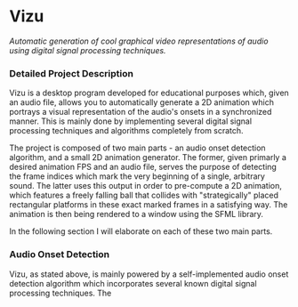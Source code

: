 # Vizu
*Automatic generation of cool graphical video representations of audio using digital signal processing techniques.*

### Detailed Project Description
Vizu is a desktop program developed for educational purposes which, given an audio file, allows you to automatically generate a 2D animation which portrays a visual representation of the audio's onsets in a synchronized manner.
This is mainly done by implementing several digital signal processing techniques and algorithms completely from scratch.

The project is composed of two main parts - an audio onset detection algorithm, and a small 2D animation generator. The former, given primarly a desired animation FPS and an audio file, serves the purpose of detecting the frame indices which mark the very beginning of a single, arbitrary sound. The latter uses this output in order to pre-compute a 2D animation, which features a freely falling ball that collides with "strategically" placed rectangular platforms in these exact marked frames in a satisfying way. The animation is then being rendered to a window using the SFML library.

In the following section I will elaborate on each of these two main parts.

### Audio Onset Detection
Vizu, as stated above, is mainly powered by a self-implemented audio onset detection algorithm which incorporates several known digital signal processing techniques. The 
